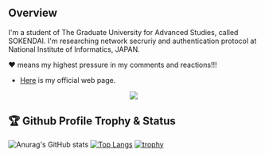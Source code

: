 ## Overview

I'm a student of The Graduate University for Advanced Studies, called SOKENDAI. 
I'm researching network secruriy and authentication protocol at National Institute of Informatics, JAPAN.

❤️ means my highest pressure in my comments and reactions!!!

- [Here](https://mizoguchikoki.github.io/) is my official web page.

<!--
<p align="left">
   	 <img height="20" src="https://komarev.com/ghpvc/?username=MIZOGUCHIKoki&style=plastic" />
    	 <img height="20" src="https://img.shields.io/github/followers/MIZOGUCHIKoki?label=follow&logo=github&style=plastic" />
   	 <img height="20" src="https://img.shields.io/github/issues/MIZOGUCHIKoki/MIZOGUCHIKoki.svg?&style=plastic" />
</p>

<img height="300" src="https://github-profile-summary-cards.vercel.app/api/cards/profile-details?username=MIZOGUCHIKoki&theme=dracula" />
-->
<div align="center">
   <img src="https://skillicons.dev/icons?i=c,css,docker,git,github,githubactions,html,java,latex,linux,notion,npm,matlab,mysql,py,rails,raspberrypi,react,ruby,sqlite,stackoverflow,swift,ts,ubuntu,vim&theme=dark&perline=13">
</div>

## 🏆 Github Profile Trophy & Status
![Anurag's GitHub stats](https://github-readme-stats.vercel.app/api?username=MIZOGUCHIKoki&show_icons=true)
[![Top Langs](https://github-readme-stats.vercel.app/api/top-langs/?username=MIZOGUCHIKoki&langs_count=7&layout=donut)](https://github.com/anuraghazra/github-readme-stats)
[![trophy](https://github-profile-trophy.vercel.app/?username=MIZOGUCHIKoki&theme=onedark)](https://github.com/ryo-ma/github-profile-trophy)

